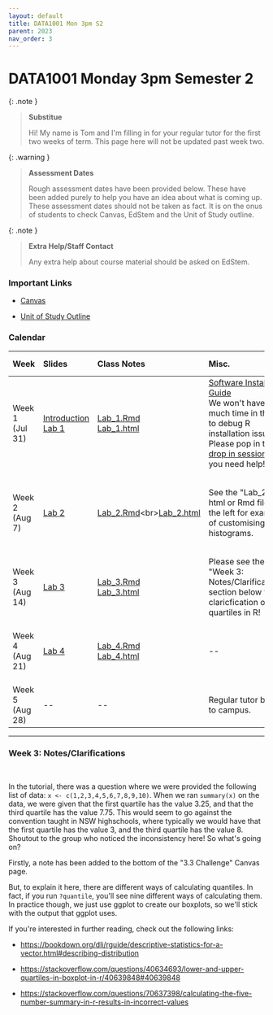 ```yaml
---
layout: default
title: DATA1001 Mon 3pm S2
parent: 2023
nav_order: 3
---
```


# DATA1001 Monday 3pm Semester 2

{: .note }
> **Substitue**
>
> Hi! My name is Tom and I'm filling in for your regular tutor for the first two weeks of term. This page here  will not be updated past week two.

{: .warning }
> **Assessment Dates**
>
> Rough assessment dates have been provided below. These have been added purely to help you have an idea about what is coming up. These assessment dates should not be taken as fact. It is on the onus of students to check Canvas, EdStem and the Unit of Study outline.

{: .note }
> **Extra Help/Staff Contact**
>
> Any extra help about course material should be asked on EdStem.

### Important Links

- [Canvas](https://canvas.sydney.edu.au/courses/51659)

- [Unit of Study Outline](https://www.sydney.edu.au/units/DATA1001/2023-S2C-ND-CC)

### Calendar

Week | Slides | Class Notes | Misc. | Further Learning | Assessments
:---|:---|:---|:---|:---|:---
Week 1<br>(Jul 31) | [Introduction](https://drive.google.com/file/d/1FiTEjBrwTm69vT5pnR4txzlInn_IOTba/view?usp=drive_link)<br>[Lab 1](https://drive.google.com/file/d/1CwGJdeN8QC82dt4ZDJO-mEkZikKDJ5_y/view?usp=sharing) | [Lab_1.Rmd](https://drive.google.com/file/d/15rcF6Geg6-mm9QsmEIV-FoOz43-QlP-T/view?usp=drive_link)<br>[Lab_1.html](https://drive.google.com/file/d/1ceFrxg8mKd_iJ9-96dx3bb-Pt1sfZ3vx/view?usp=drive_link) | [Software Installation Guide](https://canvas.sydney.edu.au/courses/51659/pages/how-to-install-r-slash-rstudio?module_item_id=1955526)<br>We won't have much time in this lab to debug R installation issues. Please pop in to the [drop in sessions](https://canvas.sydney.edu.au/courses/51659/pages/drop-ins-+-ed) if you need help!| [Britannica Simpson's Paradox article](https://www.britannica.com/topic/Simpsons-paradox)<br>[R Markdown Cheat Sheet](https://www.rstudio.com/wp-content/uploads/2015/02/rmarkdown-cheatsheet.pdf) | Evaluate quiz 1 (Aug 6)
Week 2<br>(Aug 7) | [Lab 2](https://drive.google.com/file/d/1W-y2EZ6Erzya8TWmWuCSm8IjqsLFhIJ4/view?usp=sharing) | [Lab_2.Rmd]([https://drive.google.com/file/d/1kXST7IZ1YlMeb4aboqD1b_wO1uUm_w_Z/view?usp=drive_link](https://drive.google.com/file/d/1kXST7IZ1YlMeb4aboqD1b_wO1uUm_w_Z/view?usp=drive_link))<br>[Lab_2.html](https://drive.google.com/file/d/134unqr4YHABNKNkJBm0cTc7K7CWfwVMB/view?usp=drive_link)| See the "Lab_2" html or Rmd files to the left for examples of customising histograms. | [ggplot2 Cheat Sheet](https://www.maths.usyd.edu.au/u/UG/SM/STAT3022/r/current/Misc/data-visualization-2.1.pdf)<br>[Article on how to pick the right chart type](https://eazybi.com/blog/data-visualization-and-chart-types#pie-charts-and-donut-charts)| Evaluate quiz 2 (Aug 13)
Week 3<br>(Aug 14) | [Lab 3](https://drive.google.com/file/d/1P10U2mL6tLVUYMBxEPXJN0hLW9ePJqJ7/view?usp=drive_link) | [Lab_3.Rmd](https://drive.google.com/file/d/1WYnSfhn3BBoS3x-SGc-c21ySdRC519EG/view?usp=drive_link)<br>[Lab_3.html](https://drive.google.com/file/d/19tElrbU5thXIi7htY-C1BAOdSvy24EdE/view?usp=drive_link) | Please see the "Week 3: Notes/Clarifications" section below for claricfication on quartiles in R! | -- | Evaluate quiz 3 (Aug 20)
Week 4<br>(Aug 21) | [Lab 4](https://drive.google.com/file/d/1vw3Huuqca-zI51Cm-KsD6qniL0Xn8wHG/view?usp=drive_link) | [Lab_4.Rmd](https://drive.google.com/file/d/1Ai-q6ZiehC4HmeKVcKqVInb_bEf4wzAD/view?usp=drive_link)<br>[Lab_4.html](https://drive.google.com/file/d/1Z9tvOd6bXBKuqZVLDraEoNO2p29I0c_3/view?usp=drive_link) | -- | -- | Project 1 Individual and Group Parts Due (Aug 25)<br>Evaluate quiz 4 (Aug 27)
Week 5<br>(Aug 28) | -- | -- | Regular tutor back to campus. | -- | --

----

### **Week 3: Notes/Clarifications**

<br>

In the tutorial, there was a question where we were provided the following list of data: ```x <- c(1,2,3,4,5,6,7,8,9,10)```. When we ran ```summary(x)``` on the data, we were given that the first quartile has the value 3.25, and that the third quartile has the value 7.75. This would seem to go against the convention taught in NSW highschools, where typically we would have that the first quartile has the value 3, and the third quartile has the value 8. Shoutout to the group who noticed the inconsistency here! So what's going on?

Firstly, a note has been added to the bottom of the "3.3 Challenge" Canvas page.

But, to explain it here, there are different ways of calculating quantiles. In fact, if you run `?quantile`, you'll see nine different ways of calculating them. In practice though, we just use ggplot to create our boxplots, so we'll stick with the output that ggplot uses.

If you're interested in further reading, check out the following links:

- https://bookdown.org/dli/rguide/descriptive-statistics-for-a-vector.html#describing-distribution

- https://stackoverflow.com/questions/40634693/lower-and-upper-quartiles-in-boxplot-in-r/40639848#40639848

- https://stackoverflow.com/questions/70637398/calculating-the-five-number-summary-in-r-results-in-incorrect-values
